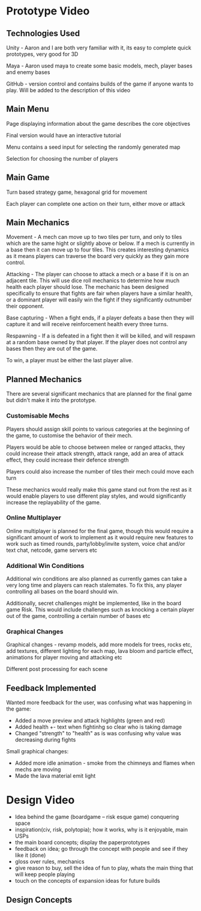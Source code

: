 
# Prototype Video

## Technologies Used

Unity - Aaron and I are both very familiar with it, its easy to complete quick prototypes, very good for 3D

Maya - Aaron used maya to create some basic models, mech, player bases and enemy bases

GitHub - version control and contains builds of the game if anyone wants to play. Will be added to the description of this video 

## Main Menu
Page displaying information about the game describes the core objectives

Final version would have an interactive tutorial 

Menu contains a seed input for selecting the randomly generated map

Selection for choosing the number of players

## Main Game

Turn based strategy game, hexagonal grid for movement 

Each player can complete one action on their turn, either move or attack

## Main Mechanics

Movement - A mech can move up to two tiles per turn, and only to tiles which are the same hight or slightly above or below. If a mech is currently in a base then it can move up to four tiles. This creates interesting dynamics as it means players can traverse the board very quickly as they gain more control.

Attacking - The player can choose to attack a mech or a base if it is on an adjacent tile. This will use dice roll mechanics to determine how much health each player should lose. The mechanic has been designed specifically to ensure that fights are fair when players have a similar health, or a dominant player will easily win the fight if they significantly outnumber their opponent.

Base capturing - When a fight ends, if a player defeats a base then they will capture it and will receive reinforcement health every three turns. 

Respawning - If a is defeated in a fight then it will be killed, and will respawn at a random base owned by that player. If the player does not control any bases then they are out of the game. 

To win, a player must be either the last player alive.

## Planned Mechanics

There are several significant mechanics that are planned for the final game but didn't make it into the prototype.

### Customisable Mechs

Players should assign skill points to various categories at the beginning of the game, to customise the behavior of their mech. 

Players would be able to choose between melee or ranged attacks, they could increase their attack strength, attack range, add an area of attack effect, they could increase their defence strength

Players could also increase the number of tiles their mech could move each turn

These mechanics would really make this game stand out from the rest as it would enable players to use different play styles, and would significantly increase the replayability of the game. 

### Online Multiplayer

Online multiplayer is planned for the final game, though this would require a significant amount of work to implement as it would require new features to work such as timed rounds, party/lobby/invite system, voice chat and/or text chat, netcode, game servers etc

### Additional Win Conditions

Additional win conditions are also planned as currently games can take a very long time and players can reach stalemates. To fix this, any player controlling all bases on the board should win. 

Additionally, secret challenges might be implemented, like in the board game Risk. This would include challenges such as knocking a certain player out of the game, controlling a certain number of bases etc 

### Graphical Changes

Graphical changes - revamp models, add more models for trees, rocks etc, add textures, different lighting for each map, lava bloom and particle effect, animations for player moving and attacking etc

Different post processing for each scene

## Feedback Implemented
Wanted more feedback for the user, was confusing what was happening in the game:
* Added a move preview and attack highlights (green and red)
* Added health +- text when fightinhg so clear who is taking damage
* Changed "strength" to "health" as is was confusing why value was decreasing during fights

Small graphical changes:
* Added more idle animation - smoke from the chimneys and flames when mechs are moving
* Made the lava material emit light






# Design Video
-	Idea behind the game (boardgame – risk esque game) conquering space
-	inspiration(civ, risk, polytopia); how it works, why is it enjoyable, main USPs
-	the main board concepts; display the paperprototypes
-	feedback on idea; go through the concept with people and see if they like it (done)
-	gloss over rules, mechanics
-	give reason to buy, sell the idea of fun to play, whats the main thing that will keep people playing
-	touch on the concepts of expansion ideas for future builds
## Design Concepts

